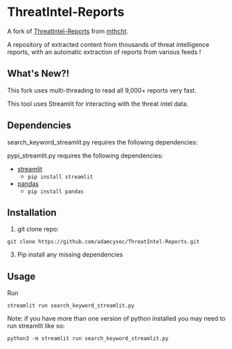 # ThreatIntel-Reports

A fork of [ThreatIntel-Reports](https://github.com/mthcht/ThreatIntel-Reports) from [mthcht](https://x.com/mthcht).

A repository of extracted content from thousands of threat intelligence reports, with an automatic extraction of reports from various feeds !

## What's New?!

This fork uses multi-threading to read all 9,000+ reports very fast.

This tool uses Streamlit for interacting with the threat intel data.

##  Dependencies
search_keyword_streamlit.py requires the following dependencies:

pypi_streamlit.py requires the following dependencies:

- [streamlit](https://pypi.org/project/streamlit/)
  - `pip install streamlit`
- [pandas](https://pypi.org/project/pandas/)
  - `pip install pandas` 

## Installation

1. git clone repo:

```
git clone https://github.com/adamcysec/ThreatIntel-Reports.git
```

3. Pip install any missing dependencies 

## Usage

Run 

```
streamlit run search_keyword_streamlit.py
```

Note: if you have more than one version of python installed you may need to run streamlit like so:

```
python3 -m streamlit run search_keyword_streamlit.py
```

